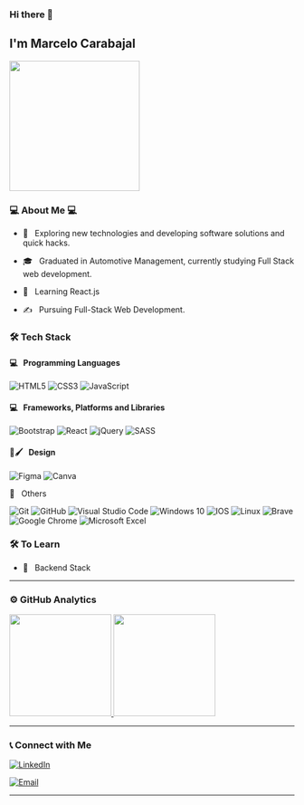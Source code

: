 ### Hi there 👋<h2> I'm Marcelo Carabajal</h2>

<img align='center' src="https://portal.sinai.com.co/wp-content/uploads/2019/07/alphatestersanimation2.gif" width="230">

<h3>💻 About Me 💻</h3>



- 🤔 &nbsp; Exploring new technologies and developing software solutions and quick hacks.

- 🎓 &nbsp; Graduated in Automotive Management,  currently studying Full Stack web development.

- 🌱 &nbsp; Learning React.js

- ✍️ &nbsp; Pursuing Full-Stack Web Development.


<h3>🛠 Tech Stack</h3>
<h4>💻 &nbsp; Programming Languages</h4>

![HTML5](https://img.shields.io/badge/html5-%23E34F26.svg?style=for-the-badge&logo=html5&logoColor=white)
  ![CSS3](https://img.shields.io/badge/css3-%231572B6.svg?style=for-the-badge&logo=css3&logoColor=white)
 ![JavaScript](https://img.shields.io/badge/javascript-%23323330.svg?style=for-the-badge&logo=javascript&logoColor=%23F7DF1E)


 
 <h4>💻 &nbsp; Frameworks, Platforms and Libraries</h4> 
 
 ![Bootstrap](https://img.shields.io/badge/bootstrap-%23563D7C.svg?style=for-the-badge&logo=bootstrap&logoColor=white)
![React](https://img.shields.io/badge/react-%2320232a.svg?style=for-the-badge&logo=react&logoColor=%2361DAFB)
  ![jQuery](https://img.shields.io/badge/jquery-%230769AD.svg?style=for-the-badge&logo=jquery&logoColor=white)
  ![SASS](https://img.shields.io/badge/SASS-hotpink.svg?style=for-the-badge&logo=SASS&logoColor=white)


 <h4>🎨🖌 &nbsp; Design</h4>
  
![Figma](https://img.shields.io/badge/figma-%23F24E1E.svg?style=for-the-badge&logo=figma&logoColor=white)
![Canva](https://img.shields.io/badge/Canva-%2300C4CC.svg?style=for-the-badge&logo=Canva&logoColor=white)

 
🔧 &nbsp; Others
  
  ![Git](https://img.shields.io/badge/git-%23F05033.svg?style=for-the-badge&logo=git&logoColor=white)
![GitHub](https://img.shields.io/badge/github-%23121011.svg?style=for-the-badge&logo=github&logoColor=white)
 ![Visual Studio Code](https://img.shields.io/badge/VisualStudioCode-0078d7.svg?style=for-the-badge&logo=visual-studio-code&logoColor=white)
![Windows 10](https://img.shields.io/badge/Windows-0078D6?style=for-the-badge&logo=windows&logoColor=white)
![IOS](https://img.shields.io/badge/iOS-000000?style=for-the-badge&logo=ios&logoColor=white)
![Linux](https://img.shields.io/badge/Linux-FCC624?style=for-the-badge&logo=linux&logoColor=black)
![Brave](https://img.shields.io/badge/Brave-FB542B?style=for-the-badge&logo=Brave&logoColor=white)
![Google Chrome](https://img.shields.io/badge/Google%20Chrome-4285F4?style=for-the-badge&logo=GoogleChrome&logoColor=white)
![Microsoft Excel](https://img.shields.io/badge/Microsoft_Excel-217346?style=for-the-badge&logo=microsoft-excel&logoColor=white)



<h3>🛠 To Learn</h3>

- 🔧 &nbsp; Backend Stack

<hr>


<h3> ⚙️  GitHub Analytics </h3>


<a href="https://github.com/MarceloCarabajal">
  <img height="180em" src="https://github-readme-stats.vercel.app/api/top-langs/?username=marcelocarabajal&theme=buefy&layout=compact" />
  <img height="180em" src="https://github-readme-stats.vercel.app/api?username=marcelocarabajal&theme=buefy&show_icons=true" />
</a>

<hr>

<h3> 📞  Connect with Me </h3>

<p align="center">



<a href="https://www.linkedin.com/in/marcelo-carabajal/"><img alt="LinkedIn" src="https://img.shields.io/badge/LinkedIn-Marcelo%20Carabajal-blue?style=flat-square&logo=linkedin"></a>


<a href="mailto:marce.tsgia@gmail.com"><img alt="Email" src="https://img.shields.io/badge/Email-marce.tsgia@gmail.com-blue?style=flat-square&logo=gmail"></a>

</p>





<hr>


